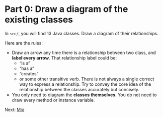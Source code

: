 # Part 0: Draw a diagram of the existing classes

In `src/`, you will find 13 Java classes. Draw a diagram of their relationships.

Here are the rules:

- Draw an arrow any time there is a relationship between two class, and **label every arrow**. That relationship label could be:
    - “is a”
    - “has a”
    - “creates”
    - or some other transitive verb. There is not always a single correct way to express a relationship. Try to convey the core idea of the relationship between the classes accurately but concisely.
- You only need to diagram the **classes themselves**. You do not need to draw every method or instance variable.

Next: [Mix](1_mix.md)
